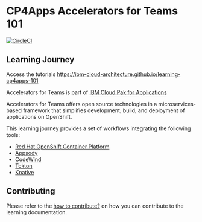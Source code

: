 # CP4Apps Accelerators for Teams 101

[![CircleCI](https://circleci.com/gh/ibm-cloud-architecture/Learning-Kabanero-101.svg?style=svg)](https://circleci.com/gh/ibm-cloud-architecture/Learning-Kabanero-101)


## Learning Journey
Access the tutorials https://ibm-cloud-architecture.github.io/learning-cp4apps-101

Accelerators for Teams is part of [IBM Cloud Pak for Applications](https://www.ibm.com/support/knowledgecenter/SSCSJL/about-overview.html)


Accelerators for Teams offers open source technologies in a microservices-based framework that simplifies development, build, and deployment of applications on OpenShift.

This learning journey provides a set of workflows integrating the following tools:
- [Red Hat OpenShift Container Platform](https://docs.openshift.com/container-platform/)
- [Appsody](https://appsody.dev/)
- [CodeWind](https://codewind.dev)
- [Tekton](https://tekton.dev)
- [Knative](https://knative.dev/)



## Contributing
Please refer to the [how to contribute?](CONTRIBUTING.md) on how you can contribute to the learning documentation.
